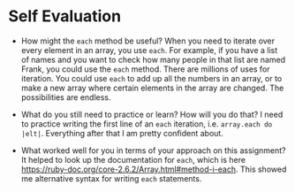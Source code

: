 # Self Evaluation

- How might the `each` method be useful?
When you need to iterate over every element in an array, you use `each`. For example, if you have a list of names and you want to check how many people in that list are named Frank, you could use the `each` method. There are millions of uses for iteration. You could use `each` to add up all the numbers in an array, or to make a new array where certain elements in the array are changed. The possibilities are endless.

- What do you still need to practice or learn? How will you do that?
I need to practice writing the first line of an `each` iteration, i.e. `array.each do |elt|`. Everything after that I am pretty confident about.

- What worked well for you in terms of your approach on this assignment?
It helped to look up the documentation for `each`, which is here https://ruby-doc.org/core-2.6.2/Array.html#method-i-each. This showed me alternative syntax for writing `each` statements.